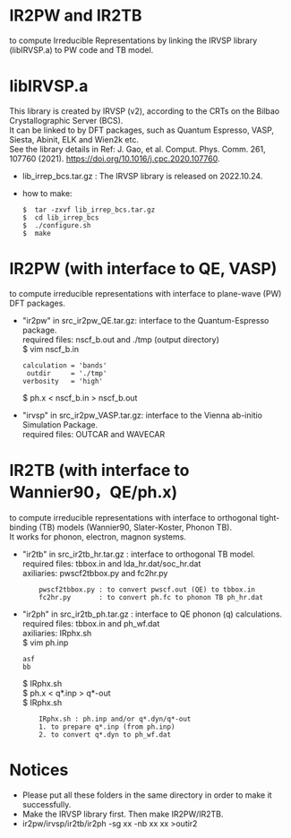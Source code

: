 # IR2PW and IR2TB
to compute Irreducible Representations by linking the IRVSP library (libIRVSP.a) to PW code and TB model.</br>


# libIRVSP.a 
This library is created by IRVSP (v2), according to the CRTs on the Bilbao Crystallographic Server (BCS). </br>
It can be linked to by DFT packages, such as Quantum Espresso, VASP, Siesta, Abinit, ELK and Wien2k etc. </br>
See the library details in Ref: J. Gao, et al. Comput. Phys. Comm. 261, 107760 (2021). https://doi.org/10.1016/j.cpc.2020.107760.

* lib_irrep_bcs.tar.gz : The IRVSP library is released on 2022.10.24.

* how to make:

      $  tar -zxvf lib_irrep_bcs.tar.gz
      $  cd lib_irrep_bcs
      $  ./configure.sh
      $  make

# IR2PW (with interface to QE, VASP)
to compute irreducible representations with interface to plane-wave (PW) DFT packages.

* "ir2pw" in src_ir2pw_QE.tar.gz: interface to the Quantum-Espresso package.</br>
required files: nscf_b.out and ./tmp (output directory) </br>
 \$ vim nscf_b.in

      calculation = 'bands'
       outdir     = './tmp'
      verbosity   = 'high'
      
     \$ ph.x < nscf_b.in > nscf_b.out

* "irvsp" in src_ir2pw_VASP.tar.gz: interface to the Vienna ab-initio Simulation Package.</br>
required files: OUTCAR and WAVECAR


# IR2TB (with interface to Wannier90，QE/ph.x)
to compute irreducible representations with interface to orthogonal tight-binding (TB) models (Wannier90, Slater-Koster, Phonon TB). </br>
It works for phonon, electron, magnon systems.

* "ir2tb" in src_ir2tb_hr.tar.gz : interface to orthogonal TB model. </br>
required files: tbbox.in and lda_hr.dat/soc_hr.dat </br>
axiliaries: pwscf2tbbox.py and fc2hr.py

          pwscf2tbbox.py : to convert pwscf.out (QE) to tbbox.in 
          fc2hr.py       : to convert ph.fc to phonon TB ph_hr.dat

* "ir2ph" in src_ir2tb_ph.tar.gz : interface to QE phonon (q) calculations. </br>
required files: tbbox.in and ph_wf.dat </br>
axiliaries: IRphx.sh <br>
 \$ vim ph.inp <br>

      asf
      bb
      
      
   \$ IRphx.sh <br>
   \$ ph.x < q*.inp > q*-out <br>
   \$ IRphx.sh 
 
          IRphx.sh : ph.inp and/or q*.dyn/q*-out
          1. to prepare q*.inp (from ph.inp)
          2. to convert q*.dyn to ph_wf.dat


# Notices
* Please put all these folders in the same directory in order to make it successfully.
* Make the IRVSP library first. Then make IR2PW/IR2TB.
* ir2pw/irvsp/ir2tb/ir2ph -sg xx -nb xx xx >outir2
